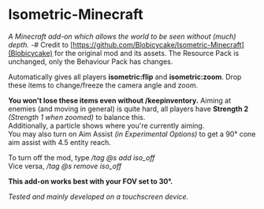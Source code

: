 # Isometric-Minecraft
*A Minecraft add-on which allows the world to be seen without (much) depth.*
-# Credit to [https://github.com/Blobicycake/Isometric-Minecraft](Blobicycake) for the original mod and its assets. The Resource Pack is unchanged, only the Behaviour Pack has changes.

Automatically gives all players **isometric:flip** and **isometric:zoom**. Drop these items to change/freeze the camera angle and zoom.

**You won't lose these items even without /keepinventory.** Aiming at enemies (and moving in general) is quite hard, all players have **Strength 2** *(Strength 1 when zoomed)* to balance this.<br>Additionally, a particle shows where you're currently aiming.<br>You may also turn on Aim Assist *(in Experimental Options)* to get a 90° cone aim assist with 4.5 entity reach.

To turn off the mod, type */tag @s add iso_off*<br>Vice versa, */tag @s remove iso_off*

**This add-on works best with your FOV set to 30°.**

*Tested and mainly developed on a touchscreen device.*
